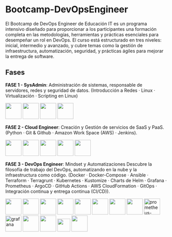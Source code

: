 # Bootcamp-DevOpsEngineer

El Bootcamp de DevOps Engineer de Educación IT es un programa intensivo diseñado para proporcionar a los participantes una formación completa en las metodologías, herramientas y prácticas esenciales para desempeñar un rol en DevOps. El curso está estructurado en tres niveles: inicial, intermedio y avanzado, y cubre temas como la gestión de infraestructura, automatización, seguridad, y prácticas ágiles para mejorar la entrega de software.

## Fases

**FASE 1 - SysAdmin**: Administración de sistemas, responsable de servidores, redes y seguridad de datos. 
(Introducción a Redes · Linux · Virtualización · Scripting en Linux)

<div class="iconos">
    <img src="https://img.icons8.com/color/96/linux--v1.png" width="50" height="auto"/>
    <img src="https://img.icons8.com/fluency/96/bash.png" width="50" height="auto"/>
    <img src="https://img.icons8.com/ios-filled/50/sandbox.png" width="50" height="auto"/>
    <img src="https://img.icons8.com/ios/50/network.png" width="50" height="auto"/>
</div>

**FASE 2 - Cloud Engineer**: Creación y Gestión de servicios de SaaS y PaaS.
(Python · Git & Github · Amazon Work Space (AWS) · Jenkins).

<div class="iconos">
    <img src="https://img.icons8.com/color/96/python--v1.png" width="50" height="auto"/>
    <img src="https://img.icons8.com/color/48/jenkins.png" width="50" height="auto">
    <img src="https://img.icons8.com/color/48/git.png" width="50" height="auto">
    <img src="https://img.icons8.com/glyph-neue/64/github.png" width="50" height="auto"/>
    <img src="https://img.icons8.com/color/48/amazon-web-services.png" width="50" height="auto">
</div>

**FASE 3 - DevOps Engineer**: Mindset y Automatizaciones
Descubre la filosofía de trabajo del DevOps, automatizando en la nube y la infraestructura como código.
(Docker · Docker-Compose · Ansible · Terraform · Terragrunt · Kubernetes · Kustomize · Charts de Helm · Grafana · Prometheus · ArgoCD · GitHub Actions · AWS CloudFormation · GitOps · Integración continua y entrega continua (CI/CD)).

<div class="iconos">
    <img src="https://img.icons8.com/fluency/48/docker.png" width="50" height="auto">
    <img src="https://i0.wp.com/codeblog.dotsandbrackets.com/wp-content/uploads/2016/10/compose-logo.jpg?fit=622%2C678&ssl=1" width="50" height="auto">
    <img src="https://img.icons8.com/color/48/ansible.png" width="50" height="auto"/>
    <img src="https://img.icons8.com/color/48/terraform.png" width="50" height="auto"/>
    <img src="https://canada1.discourse-cdn.com/flex031/uploads/gruntwork/original/1X/451c24614aece67849fd62d0432d77ecd00735c6.png" width="50" height="auto"/>
    <img src="https://img.icons8.com/color/48/kubernetes.png" width="50" height="auto"/>
    <img src="https://encrypted-tbn0.gstatic.com/images?q=tbn:ANd9GcSec1Osu2mtQdJ1Ip7vgIeQffrq9rX5oEuitQ&s" width="50" height="auto"/>
    <img src="https://encrypted-tbn0.gstatic.com/images?q=tbn:ANd9GcRCoTa5-PIY5zsjcrafZuQA_BmVebR9IDhwWg&s" width="50" height="auto"/>
    <img width="50" height="50" src="https://img.icons8.com/color/48/prometheus-app.png" alt="prometheus-app"/>
    <img width="50" height="50" src="https://img.icons8.com/fluency/96/grafana.png" alt="grafana"/>
    <img src="https://encrypted-tbn0.gstatic.com/images?q=tbn:ANd9GcQAeUOKnPBZx5HFooCNRwRLeM_zgzLH_Sy7cQ&s" width="50" height="auto"/>
    <img src="https://static-00.iconduck.com/assets.00/githubactions-icon-2048x2048-ipqow27x.png" width="50" height="auto"/>
    <img src="https://static-00.iconduck.com/assets.00/aws-cloudformation-icon-420x512-ihv314dk.png" width="40" height="auto"/>
    <img src="https://user-images.githubusercontent.com/92439/89048699-78750200-d350-11ea-91f1-7204cfcd68b4.png" width="50" height="auto"/>
</div>